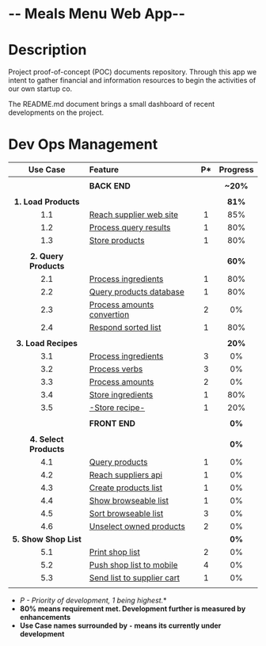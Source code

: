 # -- Meals Menu Web App--
Description
===========
Project proof-of-concept (POC) documents repository. Through this app we intent to gather financial and information resources to begin the activities of our own startup co.

The README.md document brings a small dashboard of recent developments on the project.

Dev Ops Management
==================

| Use Case | Feature | P* | Progress |
| :---: | :--- | :---: | :---: |
| |
| | **BACK END** | | **~20%** |
| |
| **1. Load Products** | | | **81%** |
| 1.1 | [Reach supplier web site](https://github.com/PaulDepraz/firma_poc/issues/1) | 1 | 85% |
| 1.2 | [Process query results](https://github.com/PaulDepraz/firma_poc/issues/2) | 1 | 80% |
| 1.3 | [Store products](https://github.com/PaulDepraz/firma_poc/issues/3) | 1 | 80% |
| |
| **2. Query Products** | | | **60%** |
| 2.1 | [Process ingredients](https://github.com/PaulDepraz/firma_poc/issues/4) | 1 | 80% |
| 2.2 | [Query products database](https://github.com/PaulDepraz/firma_poc/issues/5) | 1 | 80% |
| 2.3 | [Process amounts convertion](https://github.com/PaulDepraz/firma_poc/issues/6) | 2 | 0% |
| 2.4 | [Respond sorted list](https://github.com/PaulDepraz/firma_poc/issues/7) | 1 | 80% |
| |
| **3. Load Recipes** | | | **20%** |
| 3.1 | [Process ingredients](https://github.com/PaulDepraz/firma_poc/issues/9) | 3 | 0% |
| 3.2 | [Process verbs](https://github.com/PaulDepraz/firma_poc/issues/10) | 3 | 0% |
| 3.3 | [Process amounts](https://github.com/PaulDepraz/firma_poc/issues/11) | 2 | 0% |
| 3.4 | [Store ingredients](https://github.com/PaulDepraz/firma_poc/issues/12) | 1 | 80% |
| 3.5 | [-Store recipe-](https://github.com/PaulDepraz/firma_poc/issues/13) | 1 | 20% |
| |
| | **FRONT END** | | **0%** |
| |
| **4. Select Products** | | | **0%** |
| 4.1 | [Query products](https://github.com/PaulDepraz/firma_poc/issues/14) | 1 | 0% |
| 4.2 | [Reach suppliers api](https://github.com/PaulDepraz/firma_poc/issues/8) | 1 | 0% |
| 4.3 | [Create products list](https://github.com/PaulDepraz/firma_poc/issues/15) | 1 | 0% |
| 4.4 | [Show browseable list](https://github.com/PaulDepraz/firma_poc/issues/16) | 1 | 0% |
| 4.5 | [Sort browseable list](https://github.com/PaulDepraz/firma_poc/issues/17) | 3 | 0% |
| 4.6 | [Unselect owned products](https://github.com/PaulDepraz/firma_poc/issues/18) | 2 | 0% |
| **5. Show Shop List** | | | **0%** |
| 5.1 | [Print shop list](https://github.com/PaulDepraz/firma_poc/issues/19) | 2 | 0% |
| 5.2 | [Push shop list to mobile](https://github.com/PaulDepraz/firma_poc/issues/20) | 4 | 0% |
| 5.3 | [Send list to supplier cart](https://github.com/PaulDepraz/firma_poc/issues/21) | 1 | 0% |
| |

* **P* - Priority of development, 1 being highest.**
* **80% means requirement met. Development further is measured by enhancements**
* **Use Case names surrounded by `-` means its currently under development**
